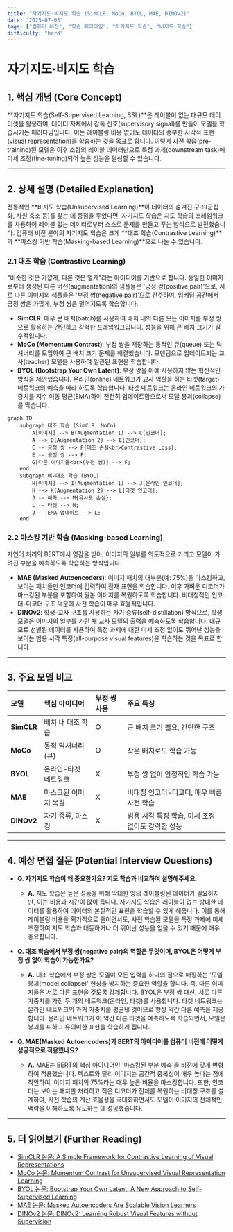 ```yaml
---
title: "자기지도·비지도 학습 (SimCLR, MoCo, BYOL, MAE, DINOv2)"
date: "2025-07-03"
tags: ["컴퓨터 비전", "학습 패러다임", "자기지도 학습", "비지도 학습"]
difficulty: "hard"
---
```


# 자기지도·비지도 학습

## 1. 핵심 개념 (Core Concept)

**자기지도 학습(Self-Supervised Learning, SSL)**은 레이블이 없는 대규모 데이터셋을 활용하여, 데이터 자체에서 감독 신호(supervisory signal)를 만들어 모델을 학습시키는 패러다임입니다. 이는 레이블링 비용 없이도 데이터의 풍부한 시각적 표현(visual representation)을 학습하는 것을 목표로 합니다. 이렇게 사전 학습(pre-training)된 모델은 이후 소량의 레이블 데이터만으로 특정 과제(downstream task)에 미세 조정(fine-tuning)되어 높은 성능을 달성할 수 있습니다.

---

## 2. 상세 설명 (Detailed Explanation)

전통적인 **비지도 학습(Unsupervised Learning)**이 데이터의 숨겨진 구조(군집화, 차원 축소 등)를 찾는 데 중점을 두었다면, 자기지도 학습은 지도 학습의 프레임워크를 차용하여 레이블 없는 데이터로부터 스스로 문제를 만들고 푸는 방식으로 발전했습니다. 컴퓨터 비전 분야의 자기지도 학습은 크게 **대조 학습(Contrastive Learning)**과 **마스킹 기반 학습(Masking-based Learning)**으로 나눌 수 있습니다.

### 2.1 대조 학습 (Contrastive Learning)

"비슷한 것은 가깝게, 다른 것은 멀게"라는 아이디어를 기반으로 합니다. 동일한 이미지로부터 생성된 다른 버전(augmentation)의 샘플들은 '긍정 쌍(positive pair)'으로, 서로 다른 이미지의 샘플들은 '부정 쌍(negative pair)'으로 간주하여, 임베딩 공간에서 긍정 쌍은 가깝게, 부정 쌍은 멀어지도록 학습합니다.

*   **SimCLR**: 매우 큰 배치(batch)를 사용하여 배치 내의 다른 모든 이미지를 부정 쌍으로 활용하는 간단하고 강력한 프레임워크입니다. 성능을 위해 큰 배치 크기가 필수적입니다.
*   **MoCo (Momentum Contrast)**: 부정 쌍을 저장하는 동적인 큐(queue) 또는 딕셔너리를 도입하여 큰 배치 크기 문제를 해결했습니다. 모멘텀으로 업데이트되는 교사(teacher) 모델을 사용하여 일관된 표현을 학습합니다.
*   **BYOL (Bootstrap Your Own Latent)**: 부정 쌍을 아예 사용하지 않는 혁신적인 방식을 제안했습니다. 온라인(online) 네트워크가 교사 역할을 하는 타겟(target) 네트워크의 예측을 따라 하도록 학습합니다. 타겟 네트워크는 온라인 네트워크의 가중치를 지수 이동 평균(EMA)하여 천천히 업데이트함으로써 모델 붕괴(collapse)를 막습니다.

```mermaid
graph TD
    subgraph 대조 학습 (SimCLR, MoCo)
        A[이미지] --> B(Augmentation 1) --> C[인코더];
        A --> D(Augmentation 2) --> E[인코더];
        C -- 긍정 쌍 --> F{대조 손실<br>Contrastive Loss};
        E -- 긍정 쌍 --> F;
        G[다른 이미지들<br>(부정 쌍)] --> F;
    end
    subgraph 비-대조 학습 (BYOL)
        H[이미지] --> I(Augmentation 1) --> J[온라인 인코더];
        H --> K(Augmentation 2) --> L[타겟 인코더];
        J -- 예측 --> M{유사도 손실};
        L -- 타겟 --> M;
        J -- EMA 업데이트 --> L;
    end
```

### 2.2 마스킹 기반 학습 (Masking-based Learning)

자연어 처리의 BERT에서 영감을 받아, 이미지의 일부를 의도적으로 가리고 모델이 가려진 부분을 예측하도록 학습하는 방식입니다.

*   **MAE (Masked Autoencoders)**: 이미지 패치의 대부분(예: 75%)을 마스킹하고, 보이는 패치들만 인코더에 입력하여 잠재 표현을 학습합니다. 이후 가벼운 디코더가 마스킹된 부분을 포함하여 원본 이미지를 복원하도록 학습합니다. 비대칭적인 인코더-디코더 구조 덕분에 사전 학습이 매우 효율적입니다.
*   **DINOv2**: 학생-교사 구조를 사용하는 자기 증류(self-distillation) 방식으로, 학생 모델은 이미지의 일부를 가린 채 교사 모델의 출력을 예측하도록 학습합니다. 대규모로 선별된 데이터를 사용하여 특정 과제에 대한 미세 조정 없이도 뛰어난 성능을 보이는 범용 시각 특징(all-purpose visual features)을 학습하는 것을 목표로 합니다.

---

## 3. 주요 모델 비교

| 모델 | 핵심 아이디어 | 부정 쌍 사용 | 주요 특징 |
| :--- | :--- | :--- | :--- |
| **SimCLR** | 배치 내 대조 학습 | O | 큰 배치 크기 필요, 간단한 구조 |
| **MoCo** | 동적 딕셔너리 (큐) | O | 작은 배치로도 학습 가능 |
| **BYOL** | 온라인-타겟 네트워크 | X | 부정 쌍 없이 안정적인 학습 가능 |
| **MAE** | 마스크된 이미지 복원 | X | 비대칭 인코더-디코더, 매우 빠른 사전 학습 |
| **DINOv2** | 자기 증류, 마스킹 | X | 범용 시각 특징 학습, 미세 조정 없이도 강력한 성능 |

---

## 4. 예상 면접 질문 (Potential Interview Questions)

*   **Q. 자기지도 학습이 왜 중요한가요? 지도 학습과 비교하여 설명해주세요.**
    *   **A.** 지도 학습은 높은 성능을 위해 막대한 양의 레이블링된 데이터가 필요하지만, 이는 비용과 시간이 많이 듭니다. 자기지도 학습은 레이블이 없는 방대한 데이터를 활용하여 데이터의 본질적인 표현을 학습할 수 있게 해줍니다. 이를 통해 레이블링 비용을 획기적으로 줄이면서도, 사전 학습된 모델을 특정 과제에 미세 조정하여 지도 학습과 대등하거나 더 뛰어난 성능을 얻을 수 있기 때문에 매우 중요합니다.

*   **Q. 대조 학습에서 부정 쌍(negative pair)의 역할은 무엇이며, BYOL은 어떻게 부정 쌍 없이 학습이 가능한가요?**
    *   **A.** 대조 학습에서 부정 쌍은 모델이 모든 입력을 하나의 점으로 매핑하는 '모델 붕괴(model collapse)' 현상을 방지하는 중요한 역할을 합니다. 즉, 다른 이미지들은 서로 다른 표현을 갖도록 강제합니다. BYOL은 부정 쌍 대신, 서로 다른 가중치를 가진 두 개의 네트워크(온라인, 타겟)를 사용합니다. 타겟 네트워크는 온라인 네트워크의 과거 가중치를 평균낸 것이므로 항상 약간 다른 예측을 제공합니다. 온라인 네트워크가 이 약간 다른 타겟을 예측하도록 학습되면서, 모델은 붕괴를 피하고 유의미한 표현을 학습하게 됩니다.

*   **Q. MAE(Masked Autoencoders)가 BERT의 아이디어를 컴퓨터 비전에 어떻게 성공적으로 적용했나요?**
    *   **A.** MAE는 BERT의 핵심 아이디어인 '마스킹된 부분 예측'을 비전에 맞게 변형하여 적용했습니다. 텍스트와 달리 이미지는 공간적 중복성이 매우 높다는 점에 착안하여, 이미지 패치의 75%라는 매우 높은 비율을 마스킹합니다. 또한, 인코더는 보이는 패치만 처리하고 작은 디코더가 전체를 복원하는 비대칭 구조를 설계하여, 사전 학습의 계산 효율성을 극대화하면서도 모델이 이미지의 전체적인 맥락을 이해하도록 유도하는 데 성공했습니다.

---

## 5. 더 읽어보기 (Further Reading)

*   [SimCLR 논문: A Simple Framework for Contrastive Learning of Visual Representations](https://arxiv.org/abs/2002.05709)
*   [MoCo 논문: Momentum Contrast for Unsupervised Visual Representation Learning](https://arxiv.org/abs/1911.05722)
*   [BYOL 논문: Bootstrap Your Own Latent: A New Approach to Self-Supervised Learning](https://arxiv.org/abs/2006.07733)
*   [MAE 논문: Masked Autoencoders Are Scalable Vision Learners](https://arxiv.org/abs/2111.06377)
*   [DINOv2 논문: DINOv2: Learning Robust Visual Features without Supervision](https://arxiv.org/abs/2304.07193)